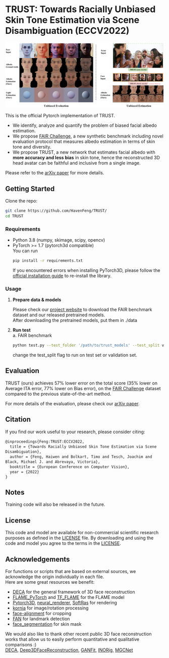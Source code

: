 
# TRUST: Towards Racially Unbiased Skin Tone Estimation via Scene Disambiguation (ECCV2022)
<p align="center"> 
<img src="teaser_final_v5_font_change.JPG">
</p>

This is the official Pytorch implementation of TRUST. 

* We identify, analyze and quantify the problem of biased facial albedo estimation.
* We propose [FAIR Challenge](https://trust.is.tue.mpg.de), a new synthetic benchmark including novel evaluation protocol that measures albedo estimation in terms of skin tone and diversity.
* We propose TRUST, a new network that estimates facial albedo with **more accuracy and less bias** in skin tone, hence the reconstructed 3D head avatar can be faithful and inclusive from a single image. 

Please refer to the [arXiv paper](https://arxiv.org/abs/2205.03962) for more details.
## Getting Started
Clone the repo:
  ```bash
  git clone https://github.com/HavenFeng/TRUST/
  cd TRUST
  ```

### Requirements
* Python 3.8 (numpy, skimage, scipy, opencv)  
* PyTorch >= 1.7 (pytorch3d compatible)  
  You can run 
  ```bash
  pip install -r requirements.txt
  ```
  If you encountered errors when installing PyTorch3D, please follow the [official installation guide](https://github.com/facebookresearch/pytorch3d/blob/main/INSTALL.md) to re-install the library.

### Usage
1. **Prepare data & models**

    Please check our [project website](https://trust.is.tue.mpg.de) to download the FAIR benchmark dataset and our released pretrained models.    
    After downloading the pretrained models, put them in ./data

2. **Run test**  
    a. FAIR benchmark
    ```bash
    python test.py --test_folder '/path/to/trust_models' --test_split val
    ```   
    change the test_split flag to run on test set or validation set.


## Evaluation
TRUST (ours) achieves 57% lower error on the total score (35% lower on Average ITA error, 77% lower on Bias error),  on the [FAIR Challenge](https://trust.is.tue.mpg.de) dataset compared to the previous state-of-the-art method.  

For more details of the evaluation, please check our [arXiv paper](https://arxiv.org/abs/2012.04012). 


## Citation
If you find our work useful to your research, please consider citing:
```
@inproceedings{Feng:TRUST:ECCV2022,
  title = {Towards Racially Unbiased Skin Tone Estimation via Scene Disambiguation}, 
  author = {Feng, Haiwen and Bolkart, Timo and Tesch, Joachim and Black, Michael J. and Abrevaya, Victoria}, 
  booktitle = {European Conference on Computer Vision}, 
  year = {2022}
}
```

## Notes
Training code will also be released in the future. 

## License
This code and model are available for non-commercial scientific research purposes as defined in the [LICENSE](https://github.com/HavenFeng/TRUST/blob/main/LICENSE) file.
By downloading and using the code and model you agree to the terms in the [LICENSE](https://github.com/HavenFeng/TRUST/blob/main/LICENSE). 

## Acknowledgements
For functions or scripts that are based on external sources, we acknowledge the origin individually in each file.  
Here are some great resources we benefit:  
- [DECA](https://github.com/YadiraF/DECA) for the general framework of 3D face reconstruction
- [FLAME_PyTorch](https://github.com/soubhiksanyal/FLAME_PyTorch) and [TF_FLAME](https://github.com/TimoBolkart/TF_FLAME) for the FLAME model  
- [Pytorch3D](https://pytorch3d.org/), [neural_renderer](https://github.com/daniilidis-group/neural_renderer), [SoftRas](https://github.com/ShichenLiu/SoftRas) for rendering  
- [kornia](https://github.com/kornia/kornia) for image/rotation processing  
- [face-alignment](https://github.com/1adrianb/face-alignment) for cropping   
- [FAN](https://github.com/1adrianb/2D-and-3D-face-alignment) for landmark detection
- [face_segmentation](https://github.com/YuvalNirkin/face_segmentation) for skin mask

We would also like to thank other recent public 3D face reconstruction works that allow us to easily perform quantitative and qualitative comparisons :)  
[DECA](https://github.com/soubhiksanyal/RingNet), 
[Deep3DFaceReconstruction](https://github.com/microsoft/Deep3DFaceReconstruction/blob/master/renderer/rasterize_triangles.py), 
[GANFit](https://github.com/barisgecer/GANFit),
[INORig](https://github.com/zqbai-jeremy/INORig),
[MGCNet](https://github.com/jiaxiangshang/MGCNet)
